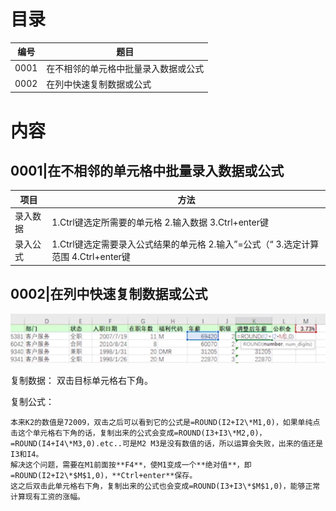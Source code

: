 

# 目录

编号| 题目
---|---
0001|在不相邻的单元格中批量录入数据或公式
0002|在列中快速复制数据或公式




# 内容


## 0001|在不相邻的单元格中批量录入数据或公式

项目| 方法
---|---
录入数据| 1.Ctrl键选定所需要的单元格 2.输入数据 3.Ctrl+enter键
录入公式| 1.Ctrl键选定需要录入公式结果的单元格 2.输入”=公式（“ 3.选定计算范围 4.Ctrl+enter键


## 0002|在列中快速复制数据或公式
![image](https://github.com/AnthonyQi88/MicroSoft/blob/master/Images/2020-03-07_13-32-25.png)

复制数据： 双击目标单元格右下角。

复制公式：
```
本来K2的数值是72009，双击之后可以看到它的公式是=ROUND(I2+I2\*M1,0)，如果单纯点击这个单元格右下角的话，复制出来的公式会变成=ROUND(I3+I3\*M2,0)，
=ROUND(I4+I4\*M3,0).etc..可是M2 M3是没有数值的话，所以运算会失败，出来的值还是I3和I4。
解决这个问题，需要在M1前面按**F4**，使M1变成一个**绝对值**，即=ROUND(I2+I2\*$M$1,0)，**Ctrl+enter**保存。
这之后双击此单元格右下角，复制出来的公式也会变成=ROUND(I3+I3\*$M$1,0)，能够正常计算现有工资的涨幅。
```





